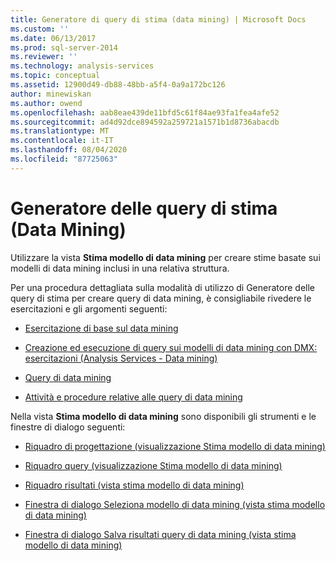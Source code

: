 ```yaml
---
title: Generatore di query di stima (data mining) | Microsoft Docs
ms.custom: ''
ms.date: 06/13/2017
ms.prod: sql-server-2014
ms.reviewer: ''
ms.technology: analysis-services
ms.topic: conceptual
ms.assetid: 12900d49-db88-48bb-a5f4-0a9a172bc126
author: minewiskan
ms.author: owend
ms.openlocfilehash: aab8eae439de11bfd5c61f84ae93fa1fea4afe52
ms.sourcegitcommit: ad4d92dce894592a259721a1571b1d8736abacdb
ms.translationtype: MT
ms.contentlocale: it-IT
ms.lasthandoff: 08/04/2020
ms.locfileid: "87725063"
---
```

# <a name="prediction-query-builder-data-mining"></a>Generatore delle query di stima (Data Mining)
  Utilizzare la vista **Stima modello di data mining** per creare stime basate sui modelli di data mining inclusi in una relativa struttura.  
  
 Per una procedura dettagliata sulla modalità di utilizzo di Generatore delle query di stima per creare query di data mining, è consigliabile rivedere le esercitazioni e gli argomenti seguenti:  
  
-   [Esercitazione di base sul data mining](../../2014/tutorials/basic-data-mining-tutorial.md)  
  
-   [Creazione ed esecuzione di query sui modelli di data mining con DMX: esercitazioni &#40;Analysis Services - Data mining&#41;](../../2014/tutorials/create-query-data-mining-models-dmx-tutorials.md)  
  
-   [Query di data mining](data-mining/data-mining-queries.md)  
  
-   [Attività e procedure relative alle query di data mining](data-mining/data-mining-query-tasks-and-how-tos.md)  
  
 Nella vista **Stima modello di data mining** sono disponibili gli strumenti e le finestre di dialogo seguenti:  
  
-   [Riquadro di progettazione &#40;visualizzazione Stima modello di data mining&#41;](design-pane-mining-model-prediction-view.md)  
  
-   [Riquadro query &#40;visualizzazione Stima modello di data mining&#41;](query-pane-mining-model-prediction-view.md)  
  
-   [Riquadro risultati &#40;vista stima modello di data mining&#41;](result-pane-mining-model-prediction-view.md)  
  
-   [Finestra di dialogo Seleziona modello di data mining &#40;vista stima modello di data mining&#41;](select-mining-model-dialog-box-mining-model-prediction-view.md)  
  
-   [Finestra di dialogo Salva risultati query di data mining &#40;vista stima modello di data mining&#41;](save-data-mining-query-result-dialog-box-mining-model-prediction-view.md)  
  
  
